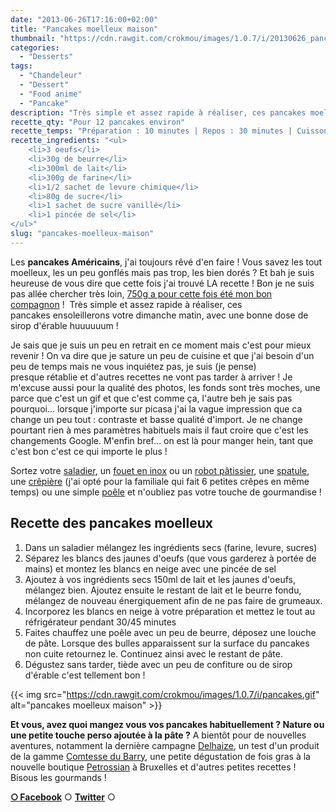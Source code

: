 ```yaml
---
date: "2013-06-26T17:16:00+02:00"
title: "Pancakes moelleux maison"
thumbnail: "https://cdn.rawgit.com/crokmou/images/1.0.7/i/20130626_pancakes_moelleux_0020.jpg"
categories:
  - "Desserts"
tags:
  - "Chandeleur"
  - "Dessert"
  - "Food anime"
  - "Pancake"
description: "Très simple et assez rapide à réaliser, ces pancakes moelleux ensoleillerons votre dimanche matin, avec une bonne dose de sirop d'érable huuuuuum !"
recette_qty: "Pour 12 pancakes environ"
recette_temps: "Préparation : 10 minutes | Repos : 30 minutes | Cuisson : 3 minutes"
recette_ingredients: "<ul>
 	<li>3 oeufs</li>
 	<li>30g de beurre</li>
 	<li>300ml de lait</li>
 	<li>300g de farine</li>
 	<li>1/2 sachet de levure chimique</li>
 	<li>80g de sucre</li>
 	<li>1 sachet de sucre vanillé</li>
 	<li>1 pincée de sel</li>
</ul>"
slug: "pancakes-moelleux-maison"
---
```


Les **pancakes Américains**, j'ai toujours rêvé d'en faire ! Vous savez les tout moelleux, les un peu gonflés mais pas trop, les bien dorés ? Et bah je suis heureuse de vous dire que cette fois j'ai trouvé LA recette ! Bon je ne suis pas allée chercher très loin, [750g a pour cette fois été mon bon compagnon](http://www.750g.com/pancakes-r12530.htm) !  Très simple et assez rapide à réaliser, ces pancakes ensoleillerons votre dimanche matin, avec une bonne dose de sirop d'érable huuuuuum !

Je sais que je suis un peu en retrait en ce moment mais c'est pour mieux revenir ! On va dire que je sature un peu de cuisine et que j'ai besoin d'un peu de temps mais ne vous inquiétez pas, je suis (je pense) presque rétablie et d'autres recettes ne vont pas tarder à arriver ! Je m'excuse aussi pour la qualité des photos, les fonds sont très moches, une parce que c'est un gif et que c'est comme ça, l'autre beh je sais pas pourquoi... lorsque j'importe sur picasa j'ai la vague impression que ca change un peu tout : contraste et basse qualité d'import. Je ne change pourtant rien à mes paramètres habituels mais il faut croire que c'est les changements Google. M'enfin bref... on est là pour manger hein, tant que c'est bon c'est ce qui importe le plus !

Sortez votre [saladier](http://www.rueducommerce.fr/m/pl/malid:4769897), un [fouet en inox](http://www.rueducommerce.fr/index/ustensile%20Fouet%20inox) ou un [robot pâtissier](http://www.rueducommerce.fr/m/pl/malid:229,30023831), une [spatule](http://www.rueducommerce.fr/m/pl/malid:48515367), une [crêpière](http://www.rueducommerce.fr/m/pl/malid:15123296) (j'ai opté pour la familiale qui fait 6 petites crêpes en même temps) ou une simple [poêle](http://www.rueducommerce.fr/m/pl/malid:4769951) et n'oubliez pas votre touche de gourmandise !

## **Recette des pancakes moelleux**

1.  Dans un saladier mélangez les ingrédients secs (farine, levure, sucres)
2.  Séparez les blancs des jaunes d'oeufs (que vous garderez à portée de mains) et montez les blancs en neige avec une pincée de sel
3.  Ajoutez à vos ingrédients secs 150ml de lait et les jaunes d'oeufs, mélangez bien. Ajoutez ensuite le restant de lait et le beurre fondu, mélangez de nouveau énergiquement afin de ne pas faire de grumeaux.
4.  Incorporez les blancs en neige à votre préparation et mettez le tout au réfrigérateur pendant 30/45 minutes
5.  Faites chauffez une poêle avec un peu de beurre, déposez une louche de pâte. Lorsque des bulles apparaissent sur la surface du pancakes non cuite retournez le. Continuez ainsi avec le restant de pâte.
6.  Dégustez sans tarder, tiède avec un peu de confiture ou de sirop d'érable c'est tellement bon !

{{< img src="https://cdn.rawgit.com/crokmou/images/1.0.7/i/pancakes.gif" alt="pancakes moelleux maison" >}}

**Et vous, avez quoi mangez vous vos pancakes habituellement ? Nature ou une petite touche perso ajoutée à la pâte ?** A bientôt pour de nouvelles aventures, notamment la dernière campagne [Delhaize](http://www.delhaize.be/), un test d'un produit de la gamme [Comtesse du Barry](http://www.comtessedubarry.com/), une petite dégustation de fois gras à la nouvelle boutique [Petrossian](http://www.petrossian.fr/) à Bruxelles et d'autres petites recettes ! Bisous les gourmands !

[**○<span style="font-size: xx-small; margin: 0px; outline: 0px; padding: 0px;"><span style="font-family: Arial, Helvetica, sans-serif; margin: 0px; outline: 0px; padding: 0px;"> </span></span>Facebook**](https://www.facebook.com/pages/CroKMou/148093255259077) ○ [**Twitter**](https://twitter.com/Crokmou) ○